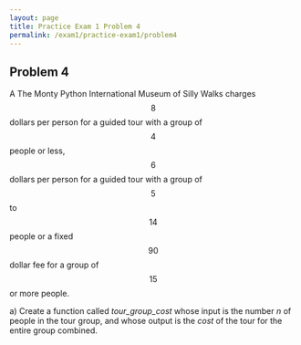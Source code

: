 ```yaml
---
layout: page
title: Practice Exam 1 Problem 4
permalink: /exam1/practice-exam1/problem4
---
```


## Problem 4

A The Monty Python International Museum of Silly Walks charges $$8$$ dollars per person for a guided tour with a group of $$4$$ people or less, $$6$$ dollars per person for a guided tour with a group of $$5$$ to $$14$$ people or a fixed $$90$$ dollar fee for a group of $$15$$ or more people.

a) Create a function called *tour_group_cost* whose input is the number *n* of people in the tour group, and whose output is the *cost* of the tour for the entire group combined.

